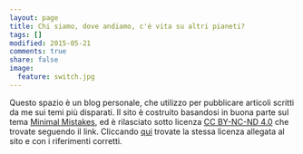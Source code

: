 ```yaml
---
layout: page
title: Chi siamo, dove andiamo, c'è vita su altri pianeti?
tags: []
modified: 2015-05-21
comments: true
share: false
image:
  feature: switch.jpg
---
```


Questo spazio è un blog personale, che utilizzo per pubblicare articoli scritti da me sui temi più disparati.
Il sito è costruito basandosi in buona parte sul tema [Minimal Mistakes](http://mmistakes.github.io/minimal-mistakes/),
 ed è rilasciato sotto licenza [CC BY-NC-ND 4.0](http://creativecommons.org/licenses/by-nc-nd/4.0/legalcode.txt) che trovate seguendo il link.
Cliccando [qui](LICENSE.txt) trovate la stessa licenza allegata al sito e con i riferimenti corretti.



